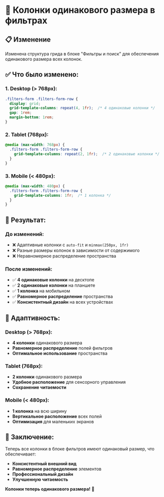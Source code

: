# 📏 Колонки одинакового размера в фильтрах

## 📋 Изменение

Изменена структура грида в блоке "Фильтры и поиск" для обеспечения одинакового размера всех колонок.

## ✅ Что было изменено:

### **1. Desktop (> 768px):**
```css
.filters-form .filters-form-row {
  display: grid;
  grid-template-columns: repeat(4, 1fr);  /* 4 одинаковые колонки */
  gap: 1rem;
  margin-bottom: 1rem;
}
```

### **2. Tablet (768px):**
```css
@media (max-width: 768px) {
  .filters-form .filters-form-row {
    grid-template-columns: repeat(2, 1fr);  /* 2 одинаковые колонки */
  }
}
```

### **3. Mobile (< 480px):**
```css
@media (max-width: 480px) {
  .filters-form .filters-form-row {
    grid-template-columns: 1fr;  /* 1 колонка */
  }
}
```

## 🎯 Результат:

### **До изменений:**
- ❌ Адаптивные колонки с `auto-fit` и `minmax(250px, 1fr)`
- ❌ Разные размеры колонок в зависимости от содержимого
- ❌ Неравномерное распределение пространства

### **После изменений:**
- ✅ **4 одинаковые колонки** на десктопе
- ✅ **2 одинаковые колонки** на планшете  
- ✅ **1 колонка** на мобильном
- ✅ **Равномерное распределение** пространства
- ✅ **Консистентный дизайн** на всех устройствах

## 📱 Адаптивность:

### **Desktop (> 768px):**
- **4 колонки** одинакового размера
- **Равномерное распределение** полей фильтров
- **Оптимальное использование** пространства

### **Tablet (768px):**
- **2 колонки** одинакового размера
- **Удобное расположение** для сенсорного управления
- **Сохранение читаемости**

### **Mobile (< 480px):**
- **1 колонка** на всю ширину
- **Вертикальное расположение** всех полей
- **Оптимизация** для маленьких экранов

## 🎉 Заключение:

Теперь все колонки в блоке фильтров имеют одинаковый размер, что обеспечивает:
- **Консистентный внешний вид**
- **Равномерное распределение** элементов
- **Профессиональный дизайн**
- **Улучшенную читаемость**

**Колонки теперь одинакового размера!** 🚀
